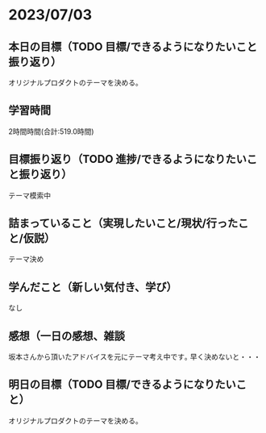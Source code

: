 # 2023/07/03
## 本日の目標（TODO 目標/できるようになりたいこと振り返り）
オリジナルプロダクトのテーマを決める｡
## 学習時間
2時間時間(合計:519.0時間)
## 目標振り返り（TODO 進捗/できるようになりたいこと振り返り）
テーマ模索中
## 詰まっていること（実現したいこと/現状/行ったこと/仮説）
テーマ決め
## 学んだこと（新しい気付き、学び）
なし
## 感想（一日の感想、雑談
坂本さんから頂いたアドバイスを元にテーマ考え中です｡
早く決めないと・・・
## 明日の目標（TODO 目標/できるようになりたいこと）
オリジナルプロダクトのテーマを決める｡